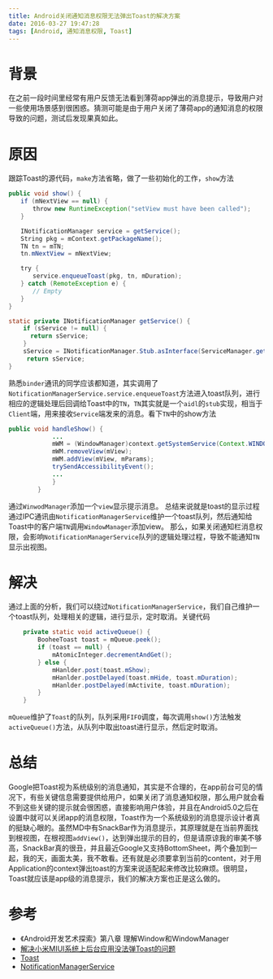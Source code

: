 ```yaml
---
title: Android关闭通知消息权限无法弹出Toast的解决方案
date: 2016-03-27 19:47:28
tags: [Android, 通知消息权限, Toast]
---
```



# 背景

在之前一段时间里经常有用户反馈无法看到薄荷app弹出的消息提示，导致用户对一些使用场景感到很困惑。猜测可能是由于用户关闭了薄荷app的通知消息的权限导致的问题，测试后发现果真如此。

# 原因

跟踪Toast的源代码，``make``方法省略，做了一些初始化的工作，``show``方法

```java
public void show() {
　　if (mNextView == null) {
　　　　throw new RuntimeException("setView must have been called");
　　}

　　INotificationManager service = getService();
　　String pkg = mContext.getPackageName();
　　TN tn = mTN;
　　tn.mNextView = mNextView;

　　try {
　　　　service.enqueueToast(pkg, tn, mDuration);
　　} catch (RemoteException e) {
　　　　// Empty
　　}
}

static private INotificationManager getService() {
    if (sService != null) {
      return sService;
    }
    sService = INotificationManager.Stub.asInterface(ServiceManager.getService("notification"));
     return sService;
}
```

熟悉``binder``通讯的同学应该都知道，其实调用了``NotificationManagerService.service.enqueueToast``方法进入toast队列，进行相应的逻辑处理后回调给Toast中的``TN``，``TN``其实就是一个``aidl``的``stub``实现，相当于``Client``端，用来接收``Service``端发来的消息。看下``TN``中的show方法

```java
public void handleShow() { 
			... 
            mWM = (WindowManager)context.getSystemService(Context.WINDOW_SERVICE);  
            mWM.removeView(mView);  
            mWM.addView(mView, mParams);  
            trySendAccessibilityEvent();  
            ...
            }  
        }  
```

通过``WinwodManager``添加一个``view``显示提示消息。
总结来说就是toast的显示过程通过IPC通讯由``NotificationManagerService``维护一个toast队列，然后通知给Toast中的客户端``TN``调用``WindowManager``添加view。
那么，如果关闭通知栏消息权限，会影响``NotificationManagerService``队列的逻辑处理过程，导致不能通知``TN``显示出视图。

# 解决

通过上面的分析，我们可以绕过``NotificationManagerService``，我们自己维护一个toast队列，处理相关的逻辑，进行显示，定时取消。关键代码

```java
    private static void activeQueue() {
        BooheeToast toast = mQueue.peek();
        if (toast == null) {
            mAtomicInteger.decrementAndGet();
        } else {
            mHanlder.post(toast.mShow);
            mHanlder.postDelayed(toast.mHide, toast.mDuration);
            mHanlder.postDelayed(mActivite, toast.mDuration);
        }
    }
```
``mQueue``维护了``Toast``的队列，队列采用``FIFO``调度，每次调用``show()``方法触发``activeQueue()``方法，从队列中取出toast进行显示，然后定时取消。

# 总结

Google把Toast视为系统级别的消息通知，其实是不合理的，在app前台可见的情况下，有些关键信息需要提供给用户，如果关闭了消息通知权限，那么用户就会看不到这些关键的提示就会很困惑，直接影响用户体验，并且在Android5.0之后在设置中就可以关闭app的消息权限，Toast作为一个系统级别的消息提示设计者真的挺缺心眼的。虽然MD中有SnackBar作为消息提示，其原理就是在当前界面找到根视图，在根视图``addView()``，达到弹出提示的目的，但是请原谅我的审美不够高，SnackBar真的很丑，并且最近Google又支持BottomSheet，两个叠加到一起，我的天，画面太美，我不敢看。还有就是必须要拿到当前的content，对于用Application的context弹出toast的方案来说适配起来修改比较麻烦。很明显，Toast就应该是app级的消息提示，我们的解决方案也正是这么做的。

# 参考

* 《Android开发艺术探索》第八章 理解Window和WindowManager
* [解决小米MIUI系统上后台应用没法弹Toast的问题](http://caizhitao.com/2016/02/09/android-toast-compat/)
* [Toast](http://androidxref.com/6.0.1_r10/xref/frameworks/base/core/java/android/widget/Toast.java)
* [NotificationManagerService](http://androidxref.com/6.0.1_r10/xref/frameworks/base/services/core/java/com/android/server/notification/NotificationManagerService.java)
